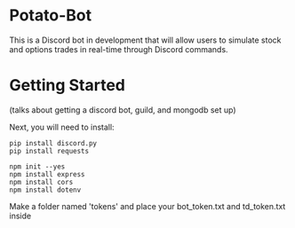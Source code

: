 # Potato-Bot
This is a Discord bot in development that will allow users to simulate stock and options trades in real-time through Discord commands.
# Getting Started
(talks about getting a discord bot, guild, and mongodb set up)

Next, you will need to install:
```
pip install discord.py
pip install requests

npm init --yes
npm install express
npm install cors
npm install dotenv
```

Make a folder named 'tokens' and place your bot_token.txt and td_token.txt inside
